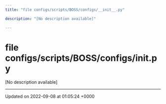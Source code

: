 ```yaml
---
title: "file configs/scripts/BOSS/configs/__init__.py"

description: "[No description available]"

---
```


# file configs/scripts/BOSS/configs/__init__.py

[No description available]






-------------------------------

Updated on 2022-09-08 at 01:05:24 +0000
